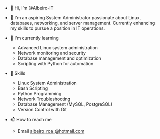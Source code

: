 - 👋 Hi, I’m @Albeiro-IT
  
- 👀 I'm an aspiring System Administrator passionate about Linux, databases, networking, and server management. Currently enhancing my skills to pursue a position in IT operations.
  
- 🌱  I'm currently learning

     * Advanced Linux system administration
     * Network monitoring and security
     * Database management and optimization
     * Scripting with Python for automation
       
- 💼 Skills
  
    * Linux System Administration
    * Bash Scripting
    * Python Programming
    * Network Troubleshooting
    * Database Management (MySQL, PostgreSQL)
    * Version Control with Git
  
- 📫 How to reach me
  
    * Email albeiro_roa_@hotmail.com


<!---
Albeiro-IT/Albeiro-IT is a ✨ special ✨ repository because its `README.md` (this file) appears on your GitHub profile.
You can click the Preview link to take a look at your changes.
--->
